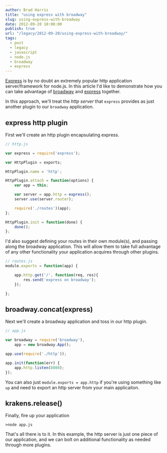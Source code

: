 ```yaml
---
author: Brad Harris
title: "using express with broadway"
slug: using-express-with-broadway
date: 2012-09-20 10:00:00
publish: true
url: "/legacy/2012-09-20/using-express-with-broadway/"
tags:
  - post
  - legacy
  - javascript
  - node.js
  - broadway
  - express
---
```


[Express][] is by no doubt an extremely popular http application server/framework for node.js.  In this article I'd like to demonstrate how you can take advantage of [broadway][] and [express][Express] together.

In this approach, we'll treat the *http server* that ```express``` provides as just another plugin to our ```broadway``` application.

## express http plugin

First we'll create an http plugin encapsulating express.

```javascript
// http.js

var express = require('express');

var HttpPlugin = exports;

HttpPlugin.name = 'http';

HttpPlugin.attach = function(options) {
	var app = this;

	var server = app.http = express();
	server.use(server.router);

	require('./routes')(app);
};

HttpPlugin.init = function(done) {
	done();
};
```

I'd also suggest defining your routes in their own module(s), and passing along the broadway application.  This will allow them to take full advantage of any other functionality your application acquires through other plugins.

```javascript
// routes.js
module.exports = function(app) {

	app.http.get('/', function(req, res){
		res.send('express on broadway');
	});

};
```

## broadway.concat(express)

Next we'll create a broadway application and toss in our http plugin.

```javascript
// app.js

var broadway = require('broadway'),
	app = new broadway.App();

app.use(require('./http'));

app.init(function(err) {
	app.http.listen(8080);
});
```

You can also just ```module.exports = app.http``` if you're using something like ```up``` and need to export an http server from your main applicaiton.

## krakens.release()

Finally, fire up your application

```
>node app.js
```

That's all there is to it.  In this example, the http server is just one piece of our application, and we can bolt on additional functionality as needed through more plugins.


[Express]: http://expressjs.com/
[broadway]: https://github.com/flatiron/broadway
